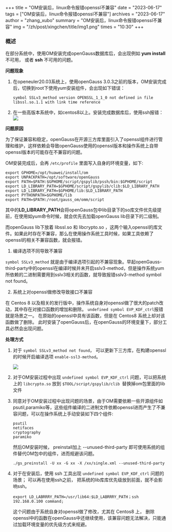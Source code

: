 +++
title = "OM安装后，linux命令报错openssl不兼容"
date = "2023-06-17"
tags = ["OM安装后，linux命令报错openssl不兼容"]
archives = "2023-06-17"
author = "zhang_xubo"
summary = "OM安装后，linux命令报错openssl不兼容"
img = "/zh/post/xingchen/title/img1.png"
times = "10:30"
+++

### 概述

在部分系统中，使用OM安装完成openGauss数据库后，会出现例如 **yum install** 不可用， 或者 **ssh** 不可用的问题。

**问题现象**

1. 在openeuler20.03系统上，使用openGauss 3.0.3之前的版本，OM安装完成后，切换到root下使用yum安装组件，会出现如下错误：
   ```
   symbol SSLv3_method version OPENSSL_1_1_0 not defined in file libssl.so.1.1 with link time reference
   ```

2. 在一些高版本系统中，如centos8以上。安装完成数据库后，使用ssh报错：
   ![](../images/opensslerror/ssherror.png) 


**问题原因**

为了保证兼容和稳定，openGauss在开源三方库里面引入了openssl组件进行管理和维护，这样依赖会导致openGauss使用的openssl版本和操作系统上自带openssl版本的可能存在不兼容的问题。

OM安装完成后，会再 `/etc/profile` 里面写入自身的环境变量，如下:
```
export GPHOME=/opt/huawei/install/om
export UNPACKPATH=/opt/software/openGauss
export PATH=$PATH:$GPHOME/script/gspylib/pssh/bin:$GPHOME/script
export LD_LIBRARY_PATH=$GPHOME/script/gspylib/clib:$LD_LIBRARY_PATH
export LD_LIBRARY_PATH=$GPHOME/lib:$LD_LIBRARY_PATH
export PYTHONPATH=$GPHOME/lib
export PATH=$PATH:/root/gauss_om/omm/script
```
其中的**LD_LIBRARY_PATH**会将openGauss包中lib目录下的so库文件优先级提前，在使用如yum命令时候，就会优先去加载openGauss lib目录下的二级制。  

而openGauss lib下放着 libssl.so 和 libcrypto.so ，这两个输入openssl的库文件。如果此时存在不兼容，那么在使用操作系统工具时候，如果工具依赖了openssl的相关不兼容函数，就会报错。

1. 编译选项不同导致不兼容

`symbol SSLv3_method` 就是由于编译选项引起的不兼容现象。早起openGauss-third-party中的openssl在编译时候并未开启sslv3-method，但是操作系统yum所依赖的二进制需要用到sslv3相关的函数，就导致报错sslv3-method symbol not found。


2. 系统上对openssl做修改导致接口不兼容

在 Centos 8 以及相关的发行版中，操作系统自身对openssl做了很大的patch改动，其中存在对接口函数的增加和删除。
`undefined symbol EVP_KDF_ctrl`报错就是场景之一。 在原始的openssl中具有该函数，但是在 Centos8 系统上却对该函数做了删除。 此时安装了openGauss后，在openGauss的环境变量下，部分工具必然会出现问题。


**处理方式**

1. 对于 `symbol SSLv3_method not found`， 可以更新下三方库，在构建openssl的时候开启编译选项 `enable-ssl3-method`。
   
   ![](../images/opensslerror/enable_sslv3.png)

2. 对于OM安装过程中出现 `undefined symbol EVP_KDF_ctrl` 问题，可以把系统上的 `libcrypto.so` 放到 `$TOOL/script/gspylib/clib `替换掉om包里面的lib文件

3. 同意对于OM安装过程中出现问题的场景，由于OM需要依赖一些开源组件如 psutil,paramiko等，这些组件编译的二进制文件依赖openssl进而产生了不兼容问题，可以在操作系统上手动安装如下四个组件:
    ```
    psutil
    netifaces
    cryptography
    paramiko
    ```
    然后OM安装时候， preinstall加上 --unused-third-party 即可使用系统的组件替代OM包中的组件，进而规避该问题。
    ```
    ./gs_preinstall -U xx -G xx -X /xx/single.xml --unused-third-party
    ```

4. 对于在安装后，使用 ssh 工具出现 `undefined symbol EVP_KDF_ctrl` 问题的场景； 可以再在使用ssh之前， 把系统的lib库库优先级放到前面，就不会影响ssh。
    ```
    export LD_LABRRRY_PATH=/usr/lib64:$LD_LABRRRY_PATH；ssh 192.168.0.100 command;
    ```
    这个问题由于系统自身对openssl做了修改，尤其在 Centos8 上， 删除openssl中的函数在openGauss中还继续使用，该兼容问题无法解决，只能通过加载环境变量的优先级方式来规避。